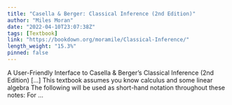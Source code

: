 ```yaml
---
title: "Casella & Berger: Classical Inference (2nd Edition)"
author: "Miles Moran"
date: "2022-04-10T23:07:38Z"
tags: [Textbook]
link: "https://bookdown.org/moramile/Classical-Inference/"
length_weight: "15.3%"
pinned: false
---
```


A User-Friendly Interface to Casella & Berger’s Classical Inference (2nd Edition) [...] This textbook assumes you know calculus and some linear algebra The following will be used as short-hand notation throughout these notes: For ...
